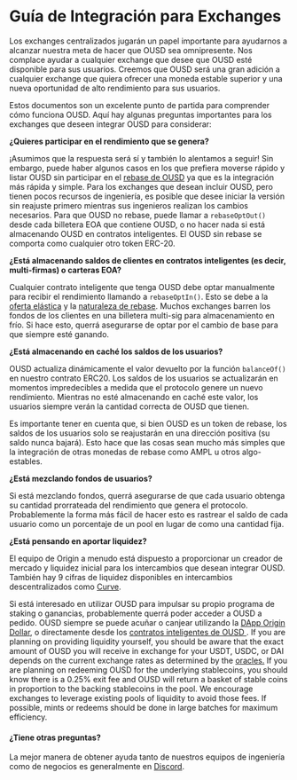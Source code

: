 # Guía de Integración para Exchanges

Los exchanges centralizados jugarán un papel importante para ayudarnos a alcanzar nuestra meta de hacer que OUSD sea omnipresente. Nos complace ayudar a cualquier exchange que desee que OUSD esté disponible para sus usuarios. Creemos que OUSD será una gran adición a cualquier exchange que quiera ofrecer una moneda estable superior y una nueva oportunidad de alto rendimiento para sus usuarios.

Estos documentos son un excelente punto de partida para comprender cómo funciona OUSD. Aquí hay algunas preguntas importantes para los exchanges que deseen integrar OUSD para considerar:

**¿Quieres participar en el rendimiento que se genera?**&#x20;

¡Asumimos que la respuesta será sí y también lo alentamos a seguir! Sin embargo, puede haber algunos casos en los que prefiera moverse rápido y listar OUSD sin participar en el [rebase de OUSD](../core-concepts/elastic-supply/rebasing-and-smart-contracts.md) ya que es la integración más rápida y simple. Para los exchanges que desean incluir OUSD, pero tienen pocos recursos de ingeniería, es posible que desee iniciar la versión sin reajuste primero mientras sus ingenieros realizan los cambios necesarios. Para que OUSD no rebase, puede llamar a `rebaseOptOut()` desde cada billetera EOA que contiene OUSD, o no hacer nada si está almacenando OUSD en contratos inteligentes. El OUSD sin rebase se comporta como cualquier otro token ERC-20.&#x20;

**¿Está almacenando saldos de clientes en contratos inteligentes (es decir, multi-firmas) o carteras EOA?**

Cualquier contrato inteligente que tenga OUSD debe optar manualmente para recibir el rendimiento llamando a `rebaseOptIn()`. Esto se debe a la [oferta elástica](../core-concepts/elastic-supply/) y la [naturaleza de rebase](../core-concepts/elastic-supply/rebasing-and-smart-contracts.md). Muchos exchanges barren los fondos de los clientes en una billetera multi-sig para almacenamiento en frío. Si hace esto, querrá asegurarse de optar por el cambio de base para que siempre esté ganando.

**¿Está almacenando en caché los saldos de los usuarios?**

OUSD actualiza dinámicamente el valor devuelto por la función `balanceOf()` en nuestro contrato ERC20. Los saldos de los usuarios se actualizarán en momentos impredecibles a medida que el protocolo genere un nuevo rendimiento. Mientras no esté almacenando en caché este valor, los usuarios siempre verán la cantidad correcta de OUSD que tienen.

Es importante tener en cuenta que, si bien OUSD es un token de rebase, los saldos de los usuarios solo se reajustarán en una dirección positiva (su saldo nunca bajará). Esto hace que las cosas sean mucho más simples que la integración de otras monedas de rebase como AMPL u otros algo-estables.

**¿Está mezclando fondos de usuarios?**

Si está mezclando fondos, querrá asegurarse de que cada usuario obtenga su cantidad prorrateada del rendimiento que genera el protocolo. Probablemente la forma más fácil de hacer esto es rastrear el saldo de cada usuario como un porcentaje de un pool en lugar de como una cantidad fija.

**¿Está pensando en aportar liquidez?**

El equipo de Origin a menudo está dispuesto a proporcionar un creador de mercado y liquidez inicial para los intercambios que desean integrar OUSD. También hay 9 cifras de liquidez disponibles en intercambios descentralizados como [Curve](https://curve.fi/factory/9).&#x20;

Si está interesado en utilizar OUSD para impulsar su propio programa de staking o ganancias, probablemente querrá poder acceder a OUSD a pedido. OUSD siempre se puede acuñar o canjear utilizando la [DApp Origin Dollar](https://www.ousd.com), o directamente desde los [contratos inteligentes de OUSD ](../smart-contracts/registry.md). If you are planning on providing liquidity yourself, you should be aware that the exact amount of OUSD you will receive in exchange for your USDT, USDC, or DAI depends on the current exchange rates as determined by the [oracles.](../core-concepts/price-oracles.md) If you are planning on redeeming OUSD for the underlying stablecoins, you should know there is a 0.25% exit fee and OUSD will return a basket of stable coins in proportion to the backing stablecoins in the pool. We encourage exchanges to leverage existing pools of liquidity to avoid those fees. If possible, mints or redeems should be done in large batches for maximum efficiency.&#x20;

#### ¿Tiene otras preguntas?

La mejor manera de obtener ayuda tanto de nuestros equipos de ingeniería como de negocios es generalmente en [Discord](https://www.originprotocol.com/discord). &#x20;

